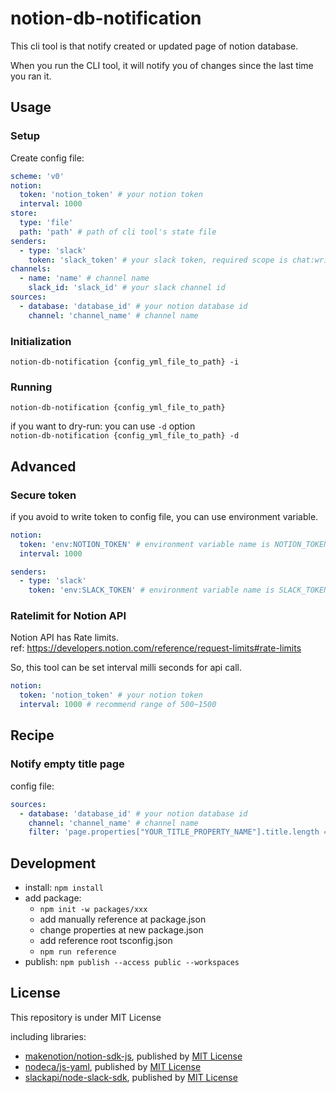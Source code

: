 # notion-db-notification
This cli tool is that notify created or updated page of notion database. 

When you run the CLI tool, it will notify you of changes since the last time you ran it.

## Usage
### Setup
Create config file:
```yml
scheme: 'v0'
notion:
  token: 'notion_token' # your notion token
  interval: 1000
store:
  type: 'file'
  path: 'path' # path of cli tool's state file
senders:
  - type: 'slack'
    token: 'slack_token' # your slack token, required scope is chat:write
channels:
  - name: 'name' # channel name
    slack_id: 'slack_id' # your slack channel id
sources:
  - database: 'database_id' # your notion database id
    channel: 'channel_name' # channel name
```

### Initialization
`notion-db-notification {config_yml_file_to_path} -i`

### Running
`notion-db-notification {config_yml_file_to_path}`

if you want to dry-run: you can use `-d` option  
`notion-db-notification {config_yml_file_to_path} -d`

## Advanced
### Secure token
if you avoid to write token to config file, you can use environment variable.
```yml
notion:
  token: 'env:NOTION_TOKEN' # environment variable name is NOTION_TOKEN
  interval: 1000
```
```yml
senders:
  - type: 'slack'
    token: 'env:SLACK_TOKEN' # environment variable name is SLACK_TOKEN
```

### Ratelimit for Notion API
Notion API has Rate limits.  
ref: https://developers.notion.com/reference/request-limits#rate-limits

So, this tool can be set interval milli seconds for api call.
```yml
notion:
  token: 'notion_token' # your notion token
  interval: 1000 # recommend range of 500~1500
```

## Recipe
### Notify empty title page
config file:
```yml
sources:
  - database: 'database_id' # your notion database id
    channel: 'channel_name' # channel name
    filter: 'page.properties["YOUR_TITLE_PROPERTY_NAME"].title.length == 0' # replace YOUR_TITLE_PROPERTY_NAME
```

## Development
- install: `npm install`
- add package: 
  - `npm init -w packages/xxx`
  - add manually reference at package.json 
  - change properties at new package.json
  - add reference root tsconfig.json
  - `npm run reference`
- publish: `npm publish --access public --workspaces`

## License
This repository is under MIT License

including libraries:
- [makenotion/notion-sdk-js](https://github.com/makenotion/notion-sdk-js), published by [MIT License](https://github.com/makenotion/notion-sdk-js/blob/main/LICENSE)
- [nodeca/js-yaml](https://github.com/nodeca/js-yaml), published by [MIT License](https://github.com/nodeca/js-yaml/blob/master/LICENSE)
- [slackapi/node-slack-sdk](https://github.com/slackapi/node-slack-sdk), published by [MIT License](https://github.com/slackapi/node-slack-sdk/blob/main/LICENSE)